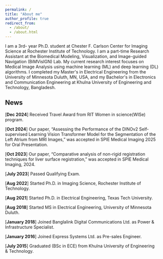 ```yaml
---
permalink: /
title: "About me"
author_profile: true
redirect_from: 
  - /about/
  - /about.html
---
```

I am a 3rd- year Ph.D. student at Chester F. Carlson Center for Imaging Science at Rochester Institute of Technology. I am a part-time Research Assistant at the Biomedical Modeling, Visualization, and Image-guided Navigation (BiMVisIGN) Lab. My current research interest focuses on Medical Image Analysis using machine learning (ML) and deep learning (DL) algorithms. I completed my Master's in Electrical Engineering from the University of Minnesota Duluth, MN, USA, and my Bachelor's in Electronics and Communication Engineering at Khulna University of Engineering and Technology, Bangladesh.


## News ##

[**Dec 2024**] Received Travel Award from RIT Women in science(WISe) program. 

[**Oct 2024**] Our paper, “Assessing the Performance of the DINOv2 Self-supervised Learning Vision Transformer Model for the Segmentation of the Left Atrium from MRI Images,” was accepted in SPIE Medical Imaging 2025 for Oral Presentation.

[**Oct 2023**] Our paper, “Comparative analysis of non-rigid registration techniques for liver surface registration,” was accepted in SPIE Medical Imaging, 2024.

[**July 2023**] Passed Qualifying Exam.

[**Aug 2022**] Started Ph.D. in Imaging Science, Rochester Institute of Technology.

[**Aug 2021**] Started Ph.D. in Electrical Engineering, Texas Tech University.

[**Aug 2018**] Started MS in Electrical Engineering, University of Minnesota Duluth.

[**January 2018**] Joined Banglalink Digital Communications Ltd. as Power & Infrastructure Specialist.

[**January 2016**] Joined Express Systems Ltd. as Pre-sales Engineer.

[**July 2015**] Graduated (BSc in ECE) from Khulna University of Engineering & Technology.

